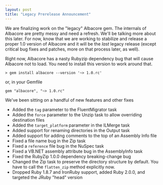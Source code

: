 ```yaml
---
layout: post
title: "Legacy Prerelease Announcement"
---
```


We are finalizing work on the "legacy" Albacore gem. The internals of Albacore 
are pretty messy and need a refresh. We'll be talking more about this later. 
For now, know that we are working to stabilize and release a proper 1.0 version
of Albacore and it will be the _last_ legacy release (except critical bug fixes 
and patches, more on that process later, as well).

Right now, Albacore has a nasty Rubyzip dependency bug that will cause Albacore
not to load. You need to install this version to work around that.

`> gem install albacore --version '~> 1.0.rc'`

or, in your Gemfile

`gem "albacore", "~> 1.0.rc"`

We've been sitting on a handful of new features and other fixes

 * Added the `tag` parameter to the FluentMigrator task
 * Added the `force` parameter to the Unzip task to allow overriding destination files
 * Added the `target_platform` parameter in the ILMerge task
 * Added support for renaming directories in the Output task
 * Added support for adding comments to the top of an Assembly Info file
 * Fixed a file name bug in the Zip task
 * Fixed a `reference` file bug in the NuSpec task
 * Fixed a VB.NET assembly attribute bug in the AssemblyInfo task
 * Fixed the RubyZip 1.0.0 dependency breaking-change bug
 * Changed the Zip task to preserve the directory structure by default. You have to call the `flatten_zip` method explicitly now.
 * Dropped Ruby 1.8.7 and IronRuby support, added Ruby 2.0.0, and targeted the JRuby "head" version
